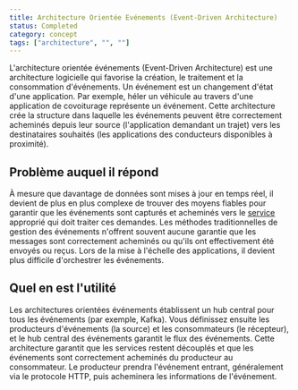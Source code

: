 ```yaml
---
title: Architecture Orientée Evénements (Event-Driven Architecture)
status: Completed
category: concept
tags: ["architecture", "", ""]
---
```


L'architecture orientée événements (Event-Driven Architecture) est une architecture logicielle qui favorise la création, le traitement et la consommation d'événements. 
Un événement est un changement d'état d'une application. 
Par exemple, héler un véhicule au travers d'une application de covoiturage représente un événement.
Cette architecture crée la structure dans laquelle les événements peuvent être correctement acheminés depuis leur source (l'application demandant un trajet) vers les destinataires souhaités (les applications des conducteurs disponibles à proximité).

## Problème auquel il répond

À mesure que davantage de données sont mises à jour en temps réel, il devient de plus en plus complexe de trouver des moyens fiables pour garantir que les événements sont capturés et acheminés vers le [service](/fr/service/) approprié qui doit traiter ces demandes.
Les méthodes traditionnelles de gestion des événements n'offrent souvent aucune garantie que les messages sont correctement acheminés ou qu'ils ont effectivement été envoyés ou reçus. 
Lors de la mise à l'échelle des applications, il devient plus difficile d'orchestrer les événements.

## Quel en est l'utilité

Les architectures orientées événements établissent un hub central pour tous les événements (par exemple, Kafka). 
Vous définissez ensuite les producteurs d'événements (la source) et les consommateurs (le récepteur), et le hub central des événements garantit le flux des événements. 
Cette architecture garantit que les services restent découplés et que les événements sont correctement acheminés du producteur au consommateur. 
Le producteur prendra l'événement entrant, généralement via le protocole HTTP, puis acheminera les informations de l'événement.
